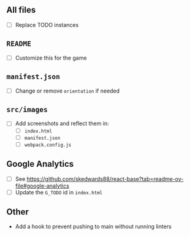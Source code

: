
## All files

- [ ] Replace TODO instances

## `README`

- [ ] Customize this for the game

## `manifest.json`

- [ ] Change or remove `orientation` if needed

## `src/images`

- [ ] Add screenshots and reflect them in:
  - [ ] `index.html`
  - [ ] `manifest.json`
  - [ ] `webpack.config.js`

## Google Analytics

- [ ] See https://github.com/skedwards88/react-base?tab=readme-ov-file#google-analytics
- [ ] Update the `G_TODO` id in `index.html`

## Other

- Add a hook to prevent pushing to main without running linters
